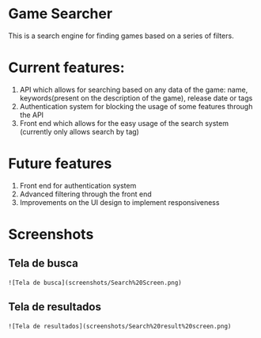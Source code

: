 # Game Searcher
This is a search engine for finding games based on a series of filters. 

# Current features:
1. API which allows for searching based on any data of the game: name, keywords(present on the description of the game), release date or tags
2. Authentication system for blocking the usage of some features through the API
3. Front end which allows for the easy usage of the search system (currently only allows search by tag) 

# Future features
1. Front end for authentication system
2. Advanced filtering through the front end 
3. Improvements on the UI design to implement responsiveness

# Screenshots

## Tela de busca

    ![Tela de busca](screenshots/Search%20Screen.png)

## Tela de resultados

    ![Tela de resultados](screenshots/Search%20result%20screen.png)
